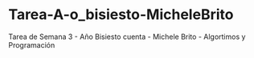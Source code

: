 # Tarea-A-o_bisiesto-MicheleBrito
Tarea de Semana 3 - Año Bisiesto cuenta - Michele Brito - Algortimos y Programación
